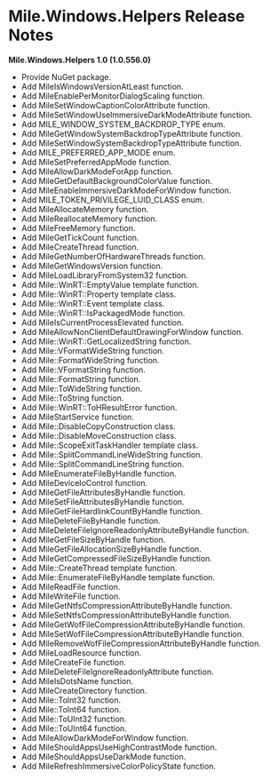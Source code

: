 ﻿# Mile.Windows.Helpers Release Notes

**Mile.Windows.Helpers 1.0 (1.0.556.0)**

- Provide NuGet package.
- Add MileIsWindowsVersionAtLeast function.
- Add MileEnablePerMonitorDialogScaling function.
- Add MileSetWindowCaptionColorAttribute function.
- Add MileSetWindowUseImmersiveDarkModeAttribute function.
- Add MILE_WINDOW_SYSTEM_BACKDROP_TYPE enum.
- Add MileGetWindowSystemBackdropTypeAttribute function.
- Add MileSetWindowSystemBackdropTypeAttribute function.
- Add MILE_PREFERRED_APP_MODE enum.
- Add MileSetPreferredAppMode function.
- Add MileAllowDarkModeForApp function.
- Add MileGetDefaultBackgroundColorValue function.
- Add MileEnableImmersiveDarkModeForWindow function.
- Add MILE_TOKEN_PRIVILEGE_LUID_CLASS enum.
- Add MileAllocateMemory function.
- Add MileReallocateMemory function.
- Add MileFreeMemory function.
- Add MileGetTickCount function.
- Add MileCreateThread function.
- Add MileGetNumberOfHardwareThreads function.
- Add MileGetWindowsVersion function.
- Add MileLoadLibraryFromSystem32 function.
- Add Mile::WinRT::EmptyValue template function.
- Add Mile::WinRT::Property template class.
- Add Mile::WinRT::Event template class.
- Add Mile::WinRT::IsPackagedMode function.
- Add MileIsCurrentProcessElevated function.
- Add MileAllowNonClientDefaultDrawingForWindow function.
- Add Mile::WinRT::GetLocalizedString function.
- Add Mile::VFormatWideString function.
- Add Mile::FormatWideString function.
- Add Mile::VFormatString function.
- Add Mile::FormatString function.
- Add Mile::ToWideString function.
- Add Mile::ToString function.
- Add Mile::WinRT::ToHResultError function.
- Add MileStartService function.
- Add Mile::DisableCopyConstruction class.
- Add Mile::DisableMoveConstruction class.
- Add Mile::ScopeExitTaskHandler template class.
- Add Mile::SplitCommandLineWideString function.
- Add Mile::SplitCommandLineString function.
- Add MileEnumerateFileByHandle function.
- Add MileDeviceIoControl function.
- Add MileGetFileAttributesByHandle function.
- Add MileSetFileAttributesByHandle function.
- Add MileGetFileHardlinkCountByHandle function.
- Add MileDeleteFileByHandle function.
- Add MileDeleteFileIgnoreReadonlyAttributeByHandle function.
- Add MileGetFileSizeByHandle function.
- Add MileGetFileAllocationSizeByHandle function.
- Add MileGetCompressedFileSizeByHandle function.
- Add Mile::CreateThread template function.
- Add Mile::EnumerateFileByHandle template function.
- Add MileReadFile function.
- Add MileWriteFile function.
- Add MileGetNtfsCompressionAttributeByHandle function.
- Add MileSetNtfsCompressionAttributeByHandle function.
- Add MileGetWofFileCompressionAttributeByHandle function.
- Add MileSetWofFileCompressionAttributeByHandle function.
- Add MileRemoveWofFileCompressionAttributeByHandle function.
- Add MileLoadResource function.
- Add MileCreateFile function.
- Add MileDeleteFileIgnoreReadonlyAttribute function.
- Add MileIsDotsName function.
- Add MileCreateDirectory function.
- Add Mile::ToInt32 function.
- Add Mile::ToInt64 function.
- Add Mile::ToUInt32 function.
- Add Mile::ToUInt64 function.
- Add MileAllowDarkModeForWindow function.
- Add MileShouldAppsUseHighContrastMode function.
- Add MileShouldAppsUseDarkMode function.
- Add MileRefreshImmersiveColorPolicyState function.
